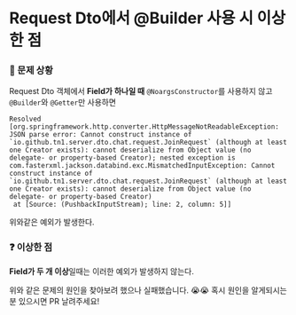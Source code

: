 # Request Dto에서 @Builder 사용 시 이상한 점

### 🐛 문제 상황

Request Dto 객체에서 **Field가 하나일 때** `@NoargsConstructor`를 사용하지 않고 `@Builder`와 `@Getter`만 사용하면 

```
Resolved [org.springframework.http.converter.HttpMessageNotReadableException: JSON parse error: Cannot construct instance of `io.github.tn1.server.dto.chat.request.JoinRequest` (although at least one Creator exists): cannot deserialize from Object value (no delegate- or property-based Creator); nested exception is com.fasterxml.jackson.databind.exc.MismatchedInputException: Cannot construct instance of `io.github.tn1.server.dto.chat.request.JoinRequest` (although at least one Creator exists): cannot deserialize from Object value (no delegate- or property-based Creator)
 at [Source: (PushbackInputStream); line: 2, column: 5]]
```

위와같은 예외가 발생한다.



### ❓ 이상한 점

**Field가 두 개 이상**일때는 이러한 예외가 발생하지 않는다.



위와 같은 문제의 원인을 찾아보려 했으나 실패했습니다. 😭😭 혹시 원인을 알게되시는 분 있으시면 PR 날려주세요!